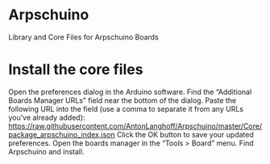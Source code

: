 # Arpschuino
Library and Core Files for Arpschuino Boards

# Install the core files
Open the preferences dialog in the Arduino software.
Find the “Additional Boards Manager URLs” field near the bottom of the dialog.
Paste the following URL into the field (use a comma to separate it from any URLs you’ve already added):
https://raw.githubusercontent.com/AntonLanghoff/Arpschuino/master/Core/package_arpschuino_index.json
Click the OK button to save your updated preferences.
Open the boards manager in the “Tools > Board” menu.
Find Arpschuino and install.
